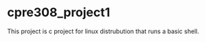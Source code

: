 cpre308_project1
================

This project is c project for linux distrubution that runs a basic shell.
